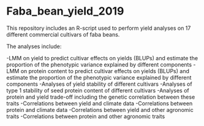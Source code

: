 # Faba_bean_yield_2019

This repository includes an R-script used to perform yield analyses on 17 different commercial cultivars of faba beans.

The analyses include:

-LMM on yield to predict cultivar effects on yields (BLUPs) and estimate the proportion of the phenotypic variance explained by different components
-LMM on protein content to predict cultivar effects on yields (BLUPs) and estimate the proportion of the phenotypic variance explained by different components
-Analyses of yield stability of different cultivars
-Analyses of type 1  stability of seed protein content of different cultivars
-Analyses of protein and yield trade-off including the genetic correlation between these traits
-Correlations between yield and climate data 
-Correlations between protein and climate data 
-Correlations between yield and other agronomic traits
-Correlations between protein and other agronomic traits
